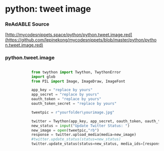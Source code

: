 
# python: tweet image


### ReAdABLE Source

[http://mycodesnippets.space/python/python.tweet.image.red](https://github.com/lepinekong/mycodesnippets/blob/master/python/python.tweet.image.red)


### python.tweet.image



```python

            from twython import Twython, TwythonError
            import glob
            from PIL import Image, ImageDraw, ImageFont

            app_key = "replace by yours"
            app_secret = "replace by yours"
            oauth_token = "replace by yours"
            oauth_token_secret = "replace by yours"

            tweetpic = r"yourfolder\yourimage.jpg"

            twitter = Twython(app_key, app_secret, oauth_token, oauth_token_secret)
            new_status = input("Update Twitter Status: ")
            new_image = open(tweetpic,"rb")
            response = twitter.upload_media(media=new_image)
            #twitter.update_status(status=new_status)
            twitter.update_status(status=new_status, media_ids=[response['media_id']])
        
```


